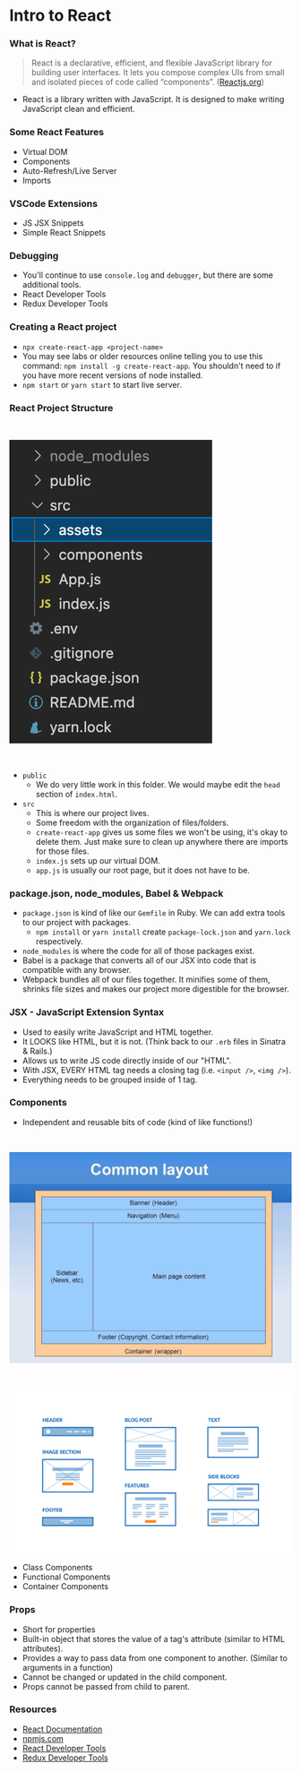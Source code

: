 # Intro to React

### **What is React?**
> React is a declarative, efficient, and flexible JavaScript library for building user interfaces. It lets you compose complex UIs from small and isolated pieces of code called “components”. ([Reactjs.org](https://reactjs.org/tutorial/tutorial.html))

* React is a library written with JavaScript. It is designed to make writing JavaScript clean and efficient.

### **Some React Features**
* Virtual DOM
* Components
* Auto-Refresh/Live Server
* Imports

### **VSCode Extensions**
  * JS JSX Snippets
  * Simple React Snippets

### **Debugging**
  * You'll continue to use `console.log` and `debugger`, but there are some additional tools.
  * React Developer Tools
  * Redux Developer Tools

### **Creating a React project**
* `npx create-react-app <project-name>`
* You may see labs or older resources online telling you to use this command:  `npm install -g create-react-app`. You shouldn't need to if you have more recent versions of node installed.
* `npm start` or `yarn start` to start live server.

### **React Project Structure**

&nbsp; 

![React App Project Structure](./structure.png)

&nbsp; 

* `public`
  - We do very little work in this folder. We would maybe edit the `head` section of `index.html`.
* `src`
  - This is where our project lives.
  - Some freedom with the organization of files/folders.
  - `create-react-app` gives us some files we won't be using, it's okay to delete them. Just make sure to clean up anywhere there are imports for those files.
  - `index.js` sets up our virtual DOM.
  - `app.js` is usually our root page, but it does not have to be.

### **package.json, node_modules, Babel & Webpack**
  * `package.json` is kind of like our `Gemfile` in Ruby. We can add extra tools to our project with packages.
    - `npm install` or `yarn install` create `package-lock.json` and `yarn.lock` respectively.
  * `node_modules` is where the code for all of those packages exist.
  * Babel is a package that converts all of our JSX into code that is compatible with any browser.
  * Webpack bundles all of our files together. It minifies some of them, shrinks file sizes and makes our project more digestible for the browser.

### **JSX - JavaScript Extension Syntax**
  * Used to easily write JavaScript and HTML together.
  * It LOOKS like HTML, but it is not. (Think back to our `.erb` files in Sinatra & Rails.)
  * Allows us to write JS code directly inside of our "HTML".
  * With JSX, EVERY HTML tag needs a closing tag (i.e. `<input />`, `<img />`).
  * Everything needs to be grouped inside of 1 tag. 

### **Components**
  * Independent and reusable bits of code (kind of like functions!)

  &nbsp; 
  &nbsp; 

  ![Common React Layout](./components2.jpeg)

  &nbsp; 

  ![React Component Examples](./components.png)
  * Class Components
  * Functional Components
  * Container Components

### **Props**
  * Short for properties
  * Built-in object that stores the value of a tag's attribute (similar to HTML attributes).
  * Provides a way to pass data from one component to another. (Similar to arguments in a function)
  * Cannot be changed or updated in the child component.
  * Props cannot be passed from child to parent.

### **Resources**
  * [React Documentation](https://reactjs.org/)
  * [npmjs.com](https://www.npmjs.com/)
  * [React Developer Tools](https://chrome.google.com/webstore/detail/react-developer-tools/fmkadmapgofadopljbjfkapdkoienihi?hl=en)
  * [Redux Developer Tools](https://chrome.google.com/webstore/detail/redux-devtools/lmhkpmbekcpmknklioeibfkpmmfibljd?hl=en)
